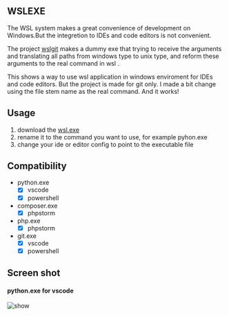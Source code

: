 ## WSLEXE 
The WSL system makes a great convenience of development on Windows.But the integretion to IDEs and code editors is not convenient.

The project [wslgit](https://github.com/andy-5/wslgit) makes a dummy exe that trying to receive the arguments and translating all paths from windows type to unix type, and reform these arguments to the real command in wsl .

This shows a way to use wsl application in windows enviroment for IDEs and code editors. But the project is made for git only. I made a bit change using the file stem name as the real command. And it works!

## Usage

1. download the [wsl.exe](https://github.com/jswh/wslexe/releases)
2. rename it to the command you want to use, for example pyhon.exe
3. change your ide or editor config to point to the executable file

## Compatibility
* python.exe
  - [x] vscode
  - [x] powershell
* composer.exe
  - [x] phpstorm
* php.exe
  - [x] phpstorm
* git.exe
  - [x] vscode
  - [x] powershell

## Screen shot
#### python.exe for vscode
![show](https://user-images.githubusercontent.com/6405755/41839420-caa53562-7895-11e8-8ff8-576c56d9ba7c.gif)
